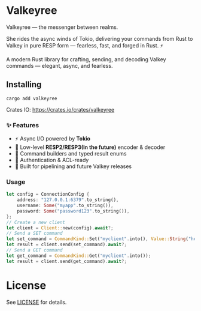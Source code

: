 # Valkeyree

Valkeyree — the messenger between realms.

She rides the async winds of Tokio, delivering your commands from Rust to Valkey in pure RESP form — fearless, fast, and forged in Rust. ⚡

A modern Rust library for crafting, sending, and decoding Valkey commands — elegant, async, and fearless.

## Installing
```
cargo add valkeyree
```

Crates IO: https://crates.io/crates/valkeyree

### ✨ Features
- ⚡ Async I/O powered by **Tokio**
- 🧱 Low-level **RESP2/RESP3(In the future)** encoder & decoder
- 🧩 Command builders and typed result enums
- 🔐 Authentication & ACL-ready
- 🚀 Built for pipelining and future Valkey releases

### Usage
```rust
let config = ConnectionConfig {
    address: "127.0.0.1:6379".to_string(),
    username: Some("myapp".to_string()),
    password: Some("password123".to_string()),
};
// Create a new client
let client = Client::new(config).await?;
// Send a SET command
let set_command = CommandKind::Set("myclient".into(), Value::String("hey".into()));
let result = client.send(set_command).await?;
// Send a GET command
let get_command = CommandKind::Get("myclient".into());
let result = client.send(get_command).await?;
```

# License 
See [LICENSE](/LICENSE) for details.
